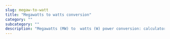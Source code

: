 ```yaml
---
slug: megaw-to-watt
title: "Megawatts to watts conversion"
category: ""
subcategory: ""
description: "Megawatts (MW) to  watts (W) power conversion: calculator and how to convert."
---
```


